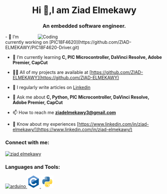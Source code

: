 <h1 align="center">Hi 👋,I am Ziad Elmekawy</h1>
<h3 align="center">An embedded software engineer.</h3>
<img align="right" alt="Coding" width="400" src= "https://www.bing.com/th/id/OGC.4b97b8575b63cfb13eec82362e0b1dde?pid=1.7&rurl=https%3a%2f%2fverisoft.ai%2fwp-content%2fuploads%2f2022%2f05%2fprogrammer-animation.gif&ehk=TLXerdGkC2zJIWcaf%2fAfo06CaZFowMB7wLczX9sIF3Q%3d" >
- 🔭 I’m currently working on [PIC18F4620](https://github.com/ZIAD-ELMEKAWY/PIC18F4620-Driver.git)

- 🌱 I’m currently learning **C, PIC Microcontroller, DaVinci Resolve, Adobe Premier, CapCut**

- 👨‍💻 All of my projects are available at [https://github.com/ZIAD-ELMEKAWY](https://github.com/ZIAD-ELMEKAWY)

- 📝 I regularly write articles on [Linkedin](Linkedin)

- 💬 Ask me about **C, Python, PIC Microcontroller, DaVinci Resolve, Adobe Premier, CapCut**

- 📫 How to reach me **ziadelmekawy3@gmail.com**

- 📄 Know about my experiences [https://www.linkedin.com/in/ziad-elmekawy/](https://www.linkedin.com/in/ziad-elmekawy/)

<h3 align="left">Connect with me:</h3>
<p align="left">
<a href="https://linkedin.com/in/ziad elmekawy" target="blank"><img align="center" src="https://raw.githubusercontent.com/rahuldkjain/github-profile-readme-generator/master/src/images/icons/Social/linked-in-alt.svg" alt="ziad elmekawy" height="30" width="40" /></a>
</p>

<h3 align="left">Languages and Tools:</h3>
<p align="left"> <a href="https://www.arduino.cc/" target="_blank" rel="noreferrer"> <img src="https://cdn.worldvectorlogo.com/logos/arduino-1.svg" alt="arduino" width="40" height="40"/> </a> <a href="https://www.cprogramming.com/" target="_blank" rel="noreferrer"> <img src="https://raw.githubusercontent.com/devicons/devicon/master/icons/c/c-original.svg" alt="c" width="40" height="40"/> </a> <a href="https://www.python.org" target="_blank" rel="noreferrer"> <img src="https://raw.githubusercontent.com/devicons/devicon/master/icons/python/python-original.svg" alt="python" width="40" height="40"/> </a> </p>
